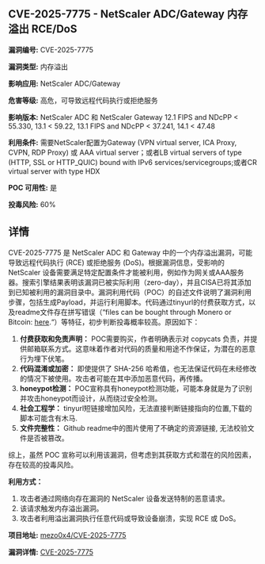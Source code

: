 ## CVE-2025-7775 - NetScaler ADC/Gateway 内存溢出 RCE/DoS

**漏洞编号:** CVE-2025-7775

**漏洞类型:** 内存溢出

**影响应用:** NetScaler ADC/Gateway

**危害等级:** 高危，可导致远程代码执行或拒绝服务

**影响版本:** NetScaler ADC 和 NetScaler Gateway 12.1 FIPS and NDcPP < 55.330, 13.1 < 59.22, 13.1 FIPS and NDcPP < 37.241, 14.1 < 47.48

**利用条件:** 需要NetScaler配置为Gateway (VPN virtual server, ICA Proxy, CVPN, RDP Proxy) 或 AAA virtual server；或者LB virtual servers of type (HTTP, SSL or HTTP_QUIC) bound with IPv6 services/servicegroups;或者CR virtual server with type HDX

**POC 可用性:** 是

**投毒风险:** 60%

## 详情

CVE-2025-7775 是 NetScaler ADC 和 Gateway 中的一个内存溢出漏洞，可能导致远程代码执行 (RCE) 或拒绝服务 (DoS)。根据漏洞信息，受影响的 NetScaler 设备需要满足特定配置条件才能被利用，例如作为网关或AAA服务器。搜索引擎结果表明该漏洞已被实际利用（zero-day），并且CISA已将其添加到已知被利用的漏洞目录中。漏洞利用代码（POC）的自述文件说明了漏洞利用步骤，包括生成Payload，并运行利用脚本。代码通过tinyurl的付费获取方式，以及readme文件存在拼写错误（“files can be bought through Monero or Bitcoin: [here](https://tinyurl.com/2u5j7kh5).“）等特征，初步判断投毒概率较高。原因如下：

1.  **付费获取和免责声明：** POC需要购买，作者明确表示对 copycats 负责，并提供邮箱联系方式。这意味着作者对代码的质量和用途不作保证，为潜在的恶意行为埋下伏笔。
2.  **代码混淆或加密：** 即使提供了 SHA-256 哈希值，也无法保证代码在未经修改的情况下被使用。攻击者可能在其中添加恶意代码，再传播。
3.  **honeypot检测：** POC宣称具有honeypot检测功能，可能本身就是为了识别并攻击honeypot而设计，从而绕过安全检测。
4.  **社会工程学：** tinyurl短链接增加风险，无法直接判断链接指向的位置,下载的脚本可能含有木马.
5.  **文件完整性：** Github readme中的图片使用了不确定的资源链接, 无法校验文件是否被篡改。

综上，虽然 POC 宣称可以利用该漏洞，但考虑到其获取方式和潜在的风险因素，存在较高的投毒风险。

**利用方式：**

1.  攻击者通过网络向存在漏洞的 NetScaler 设备发送特制的恶意请求。
2.  该请求触发内存溢出漏洞。
3.  攻击者利用溢出漏洞执行任意代码或导致设备崩溃，实现 RCE 或 DoS。


**项目地址:** [mezo0x4/CVE-2025-7775](https://github.com/mezo0x4/CVE-2025-7775)

**漏洞详情:** [CVE-2025-7775](https://nvd.nist.gov/vuln/detail/CVE-2025-7775)